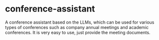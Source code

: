# conference-assistant
A conference assistant based on the LLMs, which can be used for various types of conferences such as company annual meetings and academic conferences. It is very easy to use, just provide the meeting documents.
